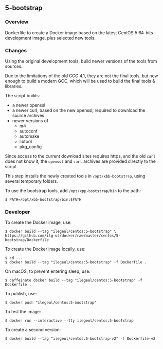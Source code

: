 ## 5-bootstrap

### Overview

Dockerfile to create a Docker image based on the latest CentOS 5 64-bits development image, plus selected new tools.

### Changes

Using the original development tools, build newer versions of the tools from sources. 

Due to the limitations of the old GCC 4.1, they are not the final tools, but new enough to build a modern GCC, which will be used to build the final tools & libraries.

The script builds:

- a newer openssl
- a newer curl, based on the new openssl, required to download the source archives
- newer versions of
    - m4
    - autoconf
    - automake
    - libtool
    - pkg_config

Since access to the current download sites requires https, and the old `curl` does not know it, the `openssl` and `curl` archives are provided directly to the script.

This step installs the newly created tools in `/opt/xbb-bootstrap`, using several temporary folders.

To use the bootstrap tools, add `/opt/xpp-bootstrap/bin` to the path:

```console
$ PATH=/opt/xbb-bootstrap/bin:$PATH
```

### Developer

To create the Docker image, use:

```console
$ docker build --tag "ilegeul/centos:5-bootstrap" \
https://github.com/ilg-ul/docker/raw/master/centos/5-bootstrap/Dockerfile
```

To create the Docker image locally, use:

```console
$ cd ...
$ docker build --tag "ilegeul/centos:5-bootstrap" -f Dockerfile .
```

On macOS, to prevent entering sleep, use:

```console
$ caffeinate docker build --tag "ilegeul/centos:5-bootstrap" -f Dockerfile .
```

To publish, use:

```console
$ docker push "ilegeul/centos:5-bootstrap"
```

To test the image:

```console
$ docker run --interactive --tty ilegeul/centos:5-bootstrap
```

To create a second version:

```console
$ docker build --tag "ilegeul/centos:5-bootstrap-v2" -f Dockerfile-v2 .
```